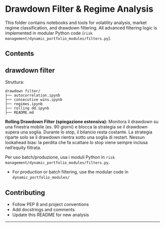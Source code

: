 
# Drawdown Filter & Regime Analysis

This folder contains notebooks and tools for volatility analysis, market regime classification, and drawdown filtering. All advanced filtering logic is implemented in modular Python code (`risk management/dynamic_portfolio_modules/filters.py`).

## Contents

## drawdown filter

Struttura:
```
drawdown filter/
├── autocorrelation.ipynb
├── consecutive wins.ipynb
├── regimes.ipynb
├── rolling dd.ipynb
├── README.md
```

**Rolling Drawdown Filter (spiegazione estensiva):**
Monitora il drawdown su una finestra mobile (es. 90 giorni) e blocca la strategia se il drawdown supera una soglia. Durante lo stop, il bilancio resta costante. La strategia riparte solo se il drawdown rientra sotto una soglia di restart. Nessun lookahead bias: la perdita che fa scattare lo stop viene sempre inclusa nell’equity filtrata.

Per uso batch/produzione, usa i moduli Python in `risk management/dynamic_portfolio_modules/filters.py`.
- For production or batch filtering, use the modular code in `dynamic_portfolio_modules/`

## Contributing
- Follow PEP 8 and project conventions
- Add docstrings and comments
- Update this README for new analysis

---
